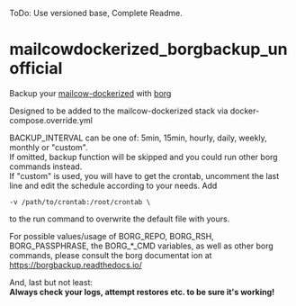 ToDo: Use versioned base, Complete Readme.

# mailcowdockerized_borgbackup_unofficial
Backup your [mailcow-dockerized](https://mailcow.email/) with [borg](https://www.borgbackup.org/)

Designed to be added to the mailcow-dockerized stack via docker-compose.override.yml

BACKUP_INTERVAL can be one of: 5min, 15min, hourly, daily, weekly, monthly or "custom".\
If omitted, backup function will be skipped and you could run other borg commands instead. \
If "custom" is used, you will have to get the crontab, uncomment the last line and edit the schedule according to your needs. Add
```
-v /path/to/crontab:/root/crontab \
```
to the run command to overwrite the default file with yours.

For possible values/usage of BORG_REPO, BORG_RSH, BORG_PASSPHRASE, the BORG_*_CMD variables, as well as other borg commands, please consult the borg documentat
ion at \
https://borgbackup.readthedocs.io/

And, last but not least: \
**Always check your logs, attempt restores etc. to be sure it's working!**

